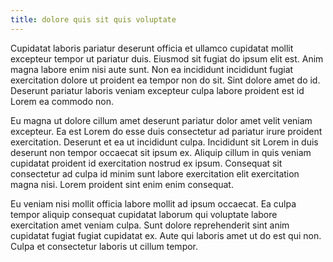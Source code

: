 ```yaml
---
title: dolore quis sit quis voluptate
---
```


Cupidatat laboris pariatur deserunt officia et ullamco cupidatat mollit excepteur tempor ut pariatur duis. Eiusmod sit fugiat do ipsum elit est. Anim magna labore enim nisi aute sunt. Non ea incididunt incididunt fugiat exercitation dolore ut proident ea tempor non do sit. Sint dolore amet do id. Deserunt pariatur laboris veniam excepteur culpa labore proident est id Lorem ea commodo non.

Eu magna ut dolore cillum amet deserunt pariatur dolor amet velit veniam excepteur. Ea est Lorem do esse duis consectetur ad pariatur irure proident exercitation. Deserunt et ea ut incididunt culpa. Incididunt sit Lorem in duis deserunt non tempor occaecat sit ipsum ex. Aliquip cillum in quis veniam cupidatat proident id exercitation nostrud ex ipsum. Consequat sit consectetur ad culpa id minim sunt labore exercitation elit exercitation magna nisi. Lorem proident sint enim enim consequat.

Eu veniam nisi mollit officia labore mollit ad ipsum occaecat. Ea culpa tempor aliquip consequat cupidatat laborum qui voluptate labore exercitation amet veniam culpa. Sunt dolore reprehenderit sint anim cupidatat fugiat fugiat cupidatat ex. Aute qui laboris amet ut do est qui non. Culpa et consectetur laboris ut cillum tempor.